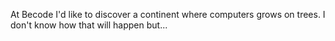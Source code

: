 At Becode I'd like to discover a continent where computers grows on trees. I don't know how that will happen but...
